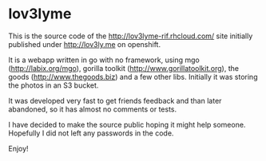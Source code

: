 lov3lyme
========

This is the source code of the http://lov3lyme-rif.rhcloud.com/ site
initially published under http://lov3ly.me on openshift.

It is a webapp written in go with no framework, using mgo (http://labix.org/mgo),
gorilla toolkit (http://www.gorillatoolkit.org), the goods (http://www.thegoods.biz) and 
a few other libs. Initially it was storing the photos in an S3 bucket.

It was developed very fast to get friends feedback and than later abandoned, so it has almost no comments or tests.

I have decided to make the source public hoping it might help someone. Hopefully I did not left any passwords in the code.

Enjoy!

